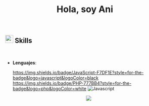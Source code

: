 <h1 align="center"><b>Hola, soy Ani </b></h1>

<br>

## <img src="https://media2.giphy.com/media/QssGEmpkyEOhBCb7e1/giphy.gif?cid=ecf05e47a0n3gi1bfqntqmob8g9aid1oyj2wr3ds3mg700bl&rid=giphy.gif" width ="25"><b> Skills</b>
<br>

<p align="center">

- **Lenguajes**:
    
    https://img.shields.io/badge/JavaScript-F7DF1E?style=for-the-badge&logo=javascript&logoColor=black
    https://img.shields.io/badge/PHP-777BB4?style=for-the-badge&logo=php&logoColor=white
    ![Javascript](https://img.shields.io/badge/logo-javascript-blue?logo=javascript)

    <p align="center">
      <a href="https://skillicons.dev">
        <img src="https://skillicons.dev/icons?i=js,php" />
      </a>
    </p>
<br>   


